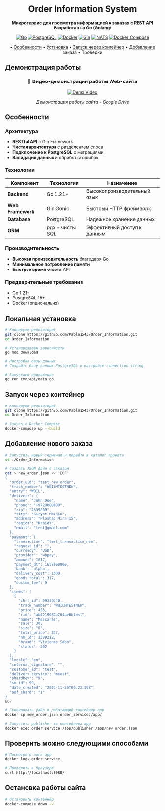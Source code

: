 <div align="center">

# Order Information System

**Микросервис для просмотра информацией о заказах с REST API**  
**Разработан на Go (Golang)**  

[![Go](https://img.shields.io/badge/Go-1.21+-00ADD8?style=for-the-badge&logo=go&logoColor=white)](https://golang.org/)
[![PostgreSQL](https://img.shields.io/badge/PostgreSQL-16-336791?style=for-the-badge&logo=postgresql)](https://www.postgresql.org/)
[![Docker](https://img.shields.io/badge/Docker-28.5.1-2496ED?style=for-the-badge&logo=docker&logoColor=white)](https://www.docker.com/)
[![Gin](https://img.shields.io/badge/Gin%20Framework-1.9.1-009688?style=for-the-badge&logo=go&logoColor=white)](https://gin-gonic.com/)
[![NATS](https://img.shields.io/badge/NATS%20Streaming-2.10+-27AE60?style=for-the-badge)](https://docs.nats.io/nats-streaming-concepts/intro)
[![Docker Compose](https://img.shields.io/badge/Docker%20Compose-2.40.0-2496ED?style=for-the-badge&logo=docker&logoColor=white)](https://docs.docker.com/compose/)

• [Особенности](#особенности) • [Установка](#локальная-установка) • [Запуск через контейнер](#запуск-через-контейнер) • [Добавление заказа](#добавление-нового-заказа) • [Проверки](#проверить-можно-следующими-способами)

</div>

## Демонстрация работы

<div align="center">

### 🎥 Видео-демонстрация работы Web-сайта

[![Demo Video](https://img.shields.io/badge/🎥_Смотреть_видео-FF0000?style=for-the-badge&logo=youtube&logoColor=white)](https://drive.google.com/file/d/1WGPNU-y9FjZeEahE84x1qdbCBcarm1i3/view?usp=sharing)

*Демонстрация работы сайта - Google Drive*

</div>

## Особенности

### Архитектура
- **RESTful API** с Gin Framework
- **Чистая архитектура** с разделением слоев
- **Подключение к PostgreSQL** с миграциями
- **Валидация данных** и обработка ошибок

### Технологии
| Компонент | Технология | Назначение |
|-----------|------------|------------|
| **Backend** | Go 1.21+ | Высокопроизводительный язык |
| **Web Framework** | Gin Gonic | Быстрый HTTP фреймворк |
| **Database** | PostgreSQL | Надежное хранение данных |
| **ORM** | pgx + чисты SQL | Эффективный доступ к данным |

### Производительность
- **Высокая производительность** благодаря Go
- **Минимальное потребление памяти**
- **Быстрое время ответа** API

### Предварительные требования
- Go 1.21+
- PostgreSQL 16+
- Docker (опционально)

## Локальная установка

```bash
# Клонируем репозиторий
git clone https://github.com/Pablo1543/Order_Information.git
cd Order_Information

# Устанавливаем зависимости
go mod download

# Настройка базы данных
# Создайте базу данных PostgreSQL и настройте connection string

# Запускаем приложение
go run cmd/api/main.go
```

## Запуск через контейнер

```bash
# Клонируем репозиторий
git clone https://github.com/Pablo1543/Order_Information.git
cd Order_Information

# Запуск с Docker Compose
docker-compose up --build
```

## Добавление нового заказа

```bash
# Запустить новый терминал и перейти в каталог проекта
cd ./Order_Information

# Создать JSON файл с заказом
cat > new_order.json << 'EOF'
{
  "order_uid": "test_new_order",
  "track_number": "WBILMTESTNEW",
  "entry": "WBIL",
  "delivery": {
    "name": "John Doe",
    "phone": "+9720000000",
    "zip": "2639809",
    "city": "Kiryat Mozkin",
    "address": "Ploshad Mira 15",
    "region": "Kraiot",
    "email": "test@gmail.com"
  },
  "payment": {
    "transaction": "test_transaction_new",
    "request_id": "",
    "currency": "USD",
    "provider": "wbpay",
    "amount": 1817,
    "payment_dt": 1637900000,
    "bank": "alpha",
    "delivery_cost": 1500,
    "goods_total": 317,
    "custom_fee": 0
  },
  "items": [
    {
      "chrt_id": 99349340,
      "track_number": "WBILMTESTNEW",
      "price": 453,
      "rid": "ab4219087a764ae0btest",
      "name": "Mascaras",
      "sale": 30,
      "size": "0",
      "total_price": 317,
      "nm_id": 2389212,
      "brand": "Vivienne Sabo",
      "status": 202
    }
  ],
  "locale": "en",
  "internal_signature": "",
  "customer_id": "test",
  "delivery_service": "meest",
  "shardkey": "9",
  "sm_id": 99,
  "date_created": "2021-11-26T06:22:19Z",
  "oof_shard": "1"
}
EOF

# Скопировать файл в работающий контейнер app
docker cp new_order.json order_service:/app/

# Запустить publisher из контейнера app
docker exec order_service /app/publisher /app/new_order.json
```

## Проверить можно следующими способами

```bash
# Посмотреть логи app
docker logs order_service

# Проверить в браузере
curl http://localhost:8080/
```
## Остановка работы сайта

```bash
# Остановить контейнер
docker-compose down -v
```
